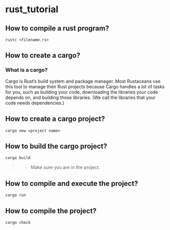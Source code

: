 # rust_tutorial

## How to compile a rust program?

```shell
rustc <filename.rs>
```

## How to create a cargo?

### What is a cargo?

Cargo is Rust’s build system and package manager. Most Rustaceans use this tool to manage their Rust projects because Cargo handles a lot of tasks for you, such as building your code, downloading the libraries your code depends on, and building those libraries. (We call the libraries that your code needs dependencies.)

## How to create a cargo project?

```shell
cargo new <project name>
```

## How to build the cargo project?

```shell
cargo build
```

>> Make sure you are in the project.

## How to compile and execute the project?

```shell
cargo run
```

## How to compile the project?

```shell
cargo check
```
